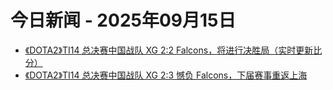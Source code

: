 # 今日新闻 - 2025年09月15日
- [《DOTA2》TI14 总决赛中国战队 XG 2:2 Falcons，将进行决胜局（实时更新比分）](https://www.ithome.com/0/882/899.htm)
- [《DOTA2》TI14 总决赛中国战队 XG 2:3 憾负 Falcons，下届赛事重返上海](https://www.ithome.com/0/882/900.htm)
